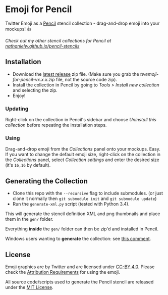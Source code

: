 # Emoji for Pencil

Twitter Emoji as a [Pencil](https://github.com/prikhi/pencil) stencil collection - drag-and-drop emoji into your mockups! :thumbsup:

*Check out my other stencil collections for Pencil at [nathanielw.github.io/pencil-stencils](http://nathanielw.github.io/pencil-stencils/)*

## Installation
- Download the [latest release](https://github.com/nathanielw/Twemoji-for-Pencil/releases/latest) zip file. (Make sure you grab the _twemoji-for-pencil-vx.x.x.zip_ file, not the source code zip).
- Install the collection in Pencil by going to *Tools > Install new collection* and selecting the zip.
- Enjoy!

### Updating
Right-click on the collection in Pencil's sidebar and choose _Uninstall this collection_ before repeating the installation steps.

### Using
Drag-and-drop emoji from the _Collections_ panel onto your mockups. Easy. If you want to change the default emoji size, right-click on the collection in the _Collections_ panel, select _Collection settings_ and enter the desired size (it's `16,16` by default).

## Generating the Collection
- Clone this repo with the `--recursive` flag to include submodules. (or just clone it normally then `git submodule init` and `git submodule update`)
- Run the `generate-xml.py` script (tested with Python 3.4).

This will generate the stencil definition XML and png thumbnails and place them in the `gen/` folder.

Everything **inside** the `gen/` folder can then be zip'd and installed in Pencil.

Windows users wanting to **generate** the collection: see [this comment](https://github.com/nathanielw/Material-Icons-for-Pencil/issues/2#issuecomment-108849198).

## License
Emoji graphics are by Twitter and are licensed under [CC-BY 4.0](https://creativecommons.org/licenses/by/4.0/). Please check the [Attribution Requirements](https://github.com/twitter/twemoji#attribution-requirements) for using the emoji.

All source code/scripts used to generate the Pencil stencil are released under the [MIT License](LICENSE).
